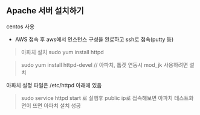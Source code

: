 ## Apache 서버 설치하기

centos 사용

- AWS 접속 후 aws에서 인스턴스 구성을 완료하고 ssh로 접속(putty 등)

> 아파치 설치 
> sudo yum install httpd

> sudo yum install httpd-devel // 아파치, 톰캣 연동시 mod_jk 사용하려면 설치

아파치 설정 파일은 /etc/httpd 아래에 있음

> sudo service httpd start 로 실행후 public ip로 접속해보면 아파치 테스트화면이 뜨면 아파치 설치 성공
